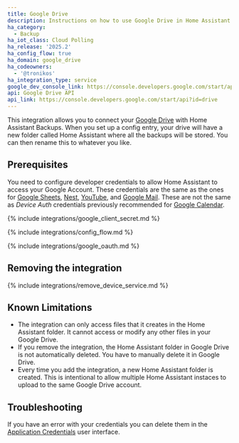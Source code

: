 ```yaml
---
title: Google Drive
description: Instructions on how to use Google Drive in Home Assistant.
ha_category:
  - Backup
ha_iot_class: Cloud Polling
ha_release: '2025.2'
ha_config_flow: true
ha_domain: google_drive
ha_codeowners:
  - '@tronikos'
ha_integration_type: service
google_dev_console_link: https://console.developers.google.com/start/api?id=drive
api: Google Drive API
api_link: https://console.developers.google.com/start/api?id=drive
---
```


This integration allows you to connect your [Google Drive](https://drive.google.com) with Home Assistant Backups. When you set up a config entry, your drive will have a new folder called Home Assistant where all the backups will be stored. You can then rename this to whatever you like.

## Prerequisites

You need to configure developer credentials to allow Home Assistant to access your Google Account.
These credentials are the same as the ones for [Google Sheets](/integrations/google_sheets), [Nest](/integrations/nest), [YouTube](/integrations/youtube), and [Google Mail](/integrations/google_mail).
These are not the same as *Device Auth* credentials previously recommended for [Google Calendar](/integrations/google).


{% include integrations/google_client_secret.md %}

{% include integrations/config_flow.md %}

{% include integrations/google_oauth.md %}

## Removing the integration

{% include integrations/remove_device_service.md %}

## Known Limitations

- The integration can only access files that it creates in the Home Assistant folder. It cannot access or modify any other files in your Google Drive.
- If you remove the integration, the Home Assistant folder in Google Drive is not automatically deleted. You have to manually delete it in Google Drive.
- Every time you add the integration, a new Home Assistant folder is created. This is intentional to allow multiple Home Assistant instaces to upload to the same Google Drive account.

## Troubleshooting

If you have an error with your credentials you can delete them in the [Application Credentials](/integrations/application_credentials/) user interface.
